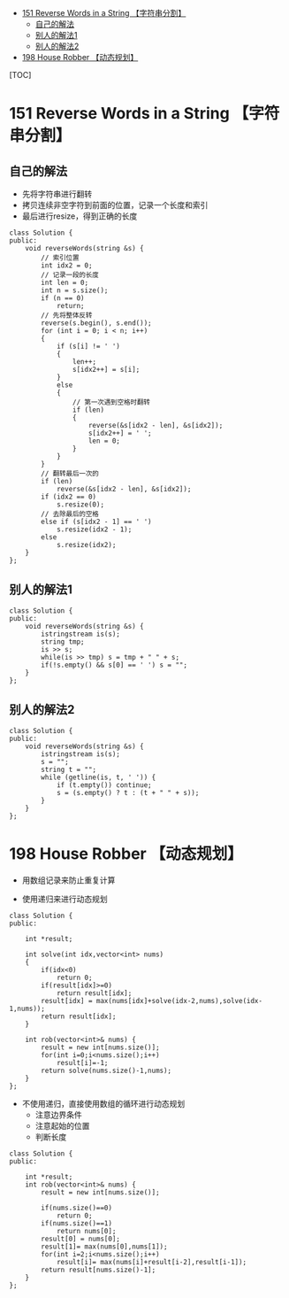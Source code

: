 <!-- MarkdownTOC -->

- [151 Reverse Words in a String 【字符串分割】](#151-reverse-words-in-a-string-%E3%80%90%E5%AD%97%E7%AC%A6%E4%B8%B2%E5%88%86%E5%89%B2%E3%80%91)
	- [自己的解法](#%E8%87%AA%E5%B7%B1%E7%9A%84%E8%A7%A3%E6%B3%95)
	- [别人的解法1](#%E5%88%AB%E4%BA%BA%E7%9A%84%E8%A7%A3%E6%B3%951)
	- [别人的解法2](#%E5%88%AB%E4%BA%BA%E7%9A%84%E8%A7%A3%E6%B3%952)
- [198 House Robber 【动态规划】](#198-house-robber-%E3%80%90%E5%8A%A8%E6%80%81%E8%A7%84%E5%88%92%E3%80%91)

<!-- /MarkdownTOC -->

[TOC]

# 151 Reverse Words in a String 【字符串分割】

## 自己的解法
- 先将字符串进行翻转
- 拷贝连续非空字符到前面的位置，记录一个长度和索引
- 最后进行resize，得到正确的长度

```
class Solution {
public:
    void reverseWords(string &s) {
        // 索引位置
        int idx2 = 0;
        // 记录一段的长度
        int len = 0;
        int n = s.size();
        if (n == 0)
            return;
        // 先将整体反转
        reverse(s.begin(), s.end());
        for (int i = 0; i < n; i++)
        {
            if (s[i] != ' ')
            {
                len++;
                s[idx2++] = s[i];
            }
            else
            {
                // 第一次遇到空格时翻转
                if (len)
                {
                    reverse(&s[idx2 - len], &s[idx2]);
                    s[idx2++] = ' ';
                    len = 0;
                }
            }
        }
        // 翻转最后一次的
        if (len)
            reverse(&s[idx2 - len], &s[idx2]);
        if (idx2 == 0)
            s.resize(0);
        // 去除最后的空格
        else if (s[idx2 - 1] == ' ')
            s.resize(idx2 - 1);
        else
            s.resize(idx2);
    }
};
```

## 别人的解法1

```
class Solution {
public:
    void reverseWords(string &s) {
        istringstream is(s);
        string tmp;
        is >> s;
        while(is >> tmp) s = tmp + " " + s;
        if(!s.empty() && s[0] == ' ') s = "";
    }
};
```

## 别人的解法2
```
class Solution {
public:
    void reverseWords(string &s) {
        istringstream is(s);
        s = "";
        string t = "";
        while (getline(is, t, ' ')) {
            if (t.empty()) continue;
            s = (s.empty() ? t : (t + " " + s));
        }
    }
};
```



# 198 House Robber 【动态规划】
- 用数组记录来防止重复计算

- 使用递归来进行动态规划

```
class Solution {
public:
    
    int *result;
    
    int solve(int idx,vector<int> nums)
    {
        if(idx<0)
            return 0;
        if(result[idx]>=0)
            return result[idx];
        result[idx] = max(nums[idx]+solve(idx-2,nums),solve(idx-1,nums));        
        return result[idx];
    }
    
    int rob(vector<int>& nums) {
        result = new int[nums.size()];
        for(int i=0;i<nums.size();i++)
            result[i]=-1;
        return solve(nums.size()-1,nums);
    }
};
```
- 不使用递归，直接使用数组的循环进行动态规划
  - 注意边界条件
  - 注意起始的位置
  - 判断长度
  
```
class Solution {
public:
    
    int *result;    
    int rob(vector<int>& nums) {
        result = new int[nums.size()];
        
        if(nums.size()==0)
            return 0;
        if(nums.size()==1)
            return nums[0];
        result[0] = nums[0];
        result[1]= max(nums[0],nums[1]);
        for(int i=2;i<nums.size();i++)
            result[i]= max(nums[i]+result[i-2],result[i-1]);
        return result[nums.size()-1];
    }
};
```